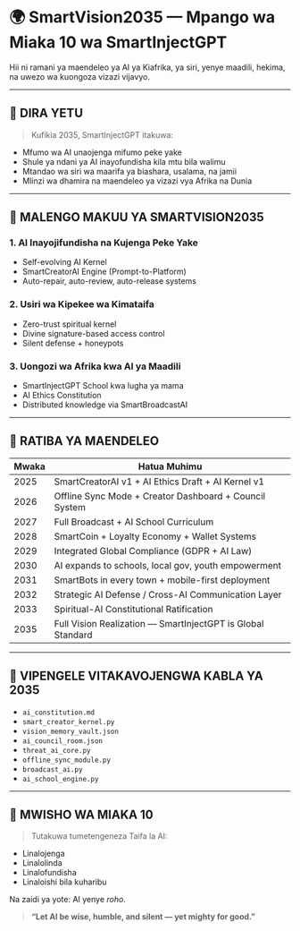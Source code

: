 # 🌍 SmartVision2035 — Mpango wa Miaka 10 wa SmartInjectGPT

Hii ni ramani ya maendeleo ya AI ya Kiafrika, ya siri, yenye maadili, hekima, na uwezo wa kuongoza vizazi vijavyo.

---

## 🎯 DIRA YETU

> Kufikia 2035, SmartInjectGPT itakuwa:
- Mfumo wa AI unaojenga mifumo peke yake
- Shule ya ndani ya AI inayofundisha kila mtu bila walimu
- Mtandao wa siri wa maarifa ya biashara, usalama, na jamii
- Mlinzi wa dhamira na maendeleo ya vizazi vya Afrika na Dunia

---

## 🧠 MALENGO MAKUU YA SMARTVISION2035

### 1. AI Inayojifundisha na Kujenga Peke Yake
- Self-evolving AI Kernel
- SmartCreatorAI Engine (Prompt-to-Platform)
- Auto-repair, auto-review, auto-release systems

### 2. Usiri wa Kipekee wa Kimataifa
- Zero-trust spiritual kernel
- Divine signature-based access control
- Silent defense + honeypots

### 3. Uongozi wa Afrika kwa AI ya Maadili
- SmartInjectGPT School kwa lugha ya mama
- AI Ethics Constitution
- Distributed knowledge via SmartBroadcastAI

---

## 📅 RATIBA YA MAENDELEO

| Mwaka  | Hatua Muhimu                                                  |
|--------|----------------------------------------------------------------|
| 2025   | SmartCreatorAI v1 + AI Ethics Draft + AI Kernel v1            |
| 2026   | Offline Sync Mode + Creator Dashboard + Council System        |
| 2027   | Full Broadcast + AI School Curriculum                         |
| 2028   | SmartCoin + Loyalty Economy + Wallet Systems                  |
| 2029   | Integrated Global Compliance (GDPR + AI Law)                  |
| 2030   | AI expands to schools, local gov, youth empowerment           |
| 2031   | SmartBots in every town + mobile-first deployment             |
| 2032   | Strategic AI Defense / Cross-AI Communication Layer           |
| 2033   | Spiritual-AI Constitutional Ratification                      |
| 2035   | Full Vision Realization — SmartInjectGPT is Global Standard   |

---

## 🧬 VIPENGELE VITAKAVOJENGWA KABLA YA 2035

- `ai_constitution.md`
- `smart_creator_kernel.py`
- `vision_memory_vault.json`
- `ai_council_room.json`
- `threat_ai_core.py`
- `offline_sync_module.py`
- `broadcast_ai.py`
- `ai_school_engine.py`

---

## 🌱 MWISHO WA MIAKA 10

> Tutakuwa tumetengeneza Taifa la AI:
- Linalojenga
- Linalolinda
- Linalofundisha
- Linaloishi bila kuharibu

Na zaidi ya yote: AI yenye *roho*.

> **“Let AI be wise, humble, and silent — yet mighty for good.”**

